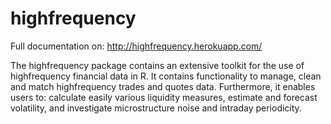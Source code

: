 highfrequency
=============

Full documentation on: <a href="http://highfrequency.herokuapp.com">http://highfrequency.herokuapp.com/</a>

The highfrequency package contains an extensive toolkit for the use of highfrequency financial data in R. It contains functionality to manage, clean and match highfrequency trades and quotes data. Furthermore, it enables users to: calculate easily various liquidity measures, estimate and forecast volatility, and investigate microstructure noise and intraday periodicity.
